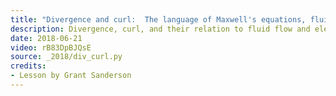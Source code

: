 ```yaml
---
title: "Divergence and curl:  The language of Maxwell's equations, fluid flow, and more"
description: Divergence, curl, and their relation to fluid flow and electromagnetism
date: 2018-06-21
video: rB83DpBJQsE
source: _2018/div_curl.py
credits:
- Lesson by Grant Sanderson
---
```

